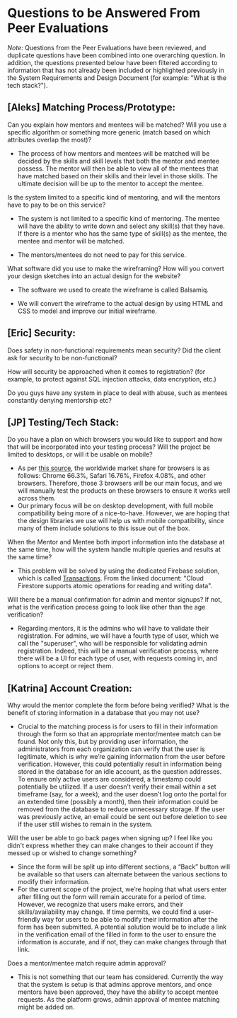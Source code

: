 # Questions to be Answered From Peer Evaluations
*Note:* Questions from the Peer Evaluations have been reviewed, and  duplicate questions have been combined into one overarching question. In addition, the questions presented below have been filtered according to information that has not already been included or highlighted previously in the System Requirements and Design Document (for example: "What is the tech stack?"). 

## [Aleks] Matching Process/Prototype:
Can you explain how mentors and mentees will be matched? Will you use a specific algorithm or something more generic (match based on which attributes overlap the most)?

- The process of how mentors and mentees will be matched will be decided by the skills and skill levels that both the mentor and mentee possess. The mentor will then be able to view all of the mentees that have matched based on their skills and their level in those skills. The ultimate decision will be up to the mentor to accept the mentee.

Is the system limited to a specific kind of mentoring, and will the mentors have to pay to be on this service?

- The system is not limited to a specific kind of mentoring. The mentee will have the ability to write down and select any skill(s) that they have. If there is a mentor who has the same type of skill(s) as the mentee, the mentee and mentor will be matched.

- The mentors/mentees do not need to pay for this service. 

What software did you use to make the wireframing? How will you convert your design sketches into an actual design for the website?

- The software we used to create the wireframe is called Balsamiq.

- We will convert the wireframe to the actual design by using HTML and CSS to model and improve our initial wireframe. 

## [Eric] Security:
Does safety in non-functional requirements mean security? Did the client ask for security to be non-functional?

How will security be approached when it comes to registration? (for example, to protect against SQL injection attacks, data encryption, etc.)

Do you guys have any system in place to deal with abuse, such as mentees constantly denying mentorship etc?

## [JP] Testing/Tech Stack:
Do you have a plan on which browsers you would like to support and how that will be incorporated into your testing process? Will the project be limited to desktops, or will it be usable on mobile?
- As per [this source](https://gs.statcounter.com/), the worldwide market share for browsers is as follows: Chrome 66.3%, Safari 16.76%, Firefox 4.08%, and other browsers. Therefore, those 3 browsers will be our main focus, and we will manually test the products on these browsers to ensure it works well across them. 
- Our primary focus will be on desktop development, with full mobile compatibility being more of a nice-to-have. However, we are hoping that the design libraries we use will help us with mobile compatibility, since many of them include solutions to this issue out of the box. 

When the Mentor and Mentee both import information into the database at the same time, how will the system handle multiple queries and results at the same time?
- This problem will be solved by using the dedicated Firebase solution, which is called [Transactions](https://firebase.google.com/docs/firestore/manage-data/transactions). From the linked document: "Cloud Firestore supports atomic operations for reading and writing data". 

Will there be a manual confirmation for admin and mentor signups? If not, what is the verification process going to look like other than the age verification?
- Regarding mentors, it is the admins who will have to validate their registration. For admins, we will have a fourth type of user, which we call the "superuser", who will be responsible for validating admin registration. Indeed, this will be a manual verification process, where there will be a UI for each type of user, with requests coming in, and options to accept or reject them. 

## [Katrina] Account Creation:
Why would the mentor complete the form before being verified? What is the benefit of storing information in a database that you may not use?
- Crucial to the matching process is for users to fill in their information through the form so that an appropriate mentor/mentee match can be found. Not only this, but by providing user information, the administrators from each organization can verify that the user is legitimate, which is why we’re gaining information from the user before verification. However, this could potentially result in information being stored in the database for an idle account, as the question addresses. To ensure only active users are considered, a timestamp could potentially be utilized. If a user doesn’t verify their email within a set timeframe (say, for a week), and the user doesn’t log onto the portal for an extended time (possibly a month), then their information could be removed from the database to reduce unnecessary storage. If the user was previously active, an email could be sent out before deletion to see if the user still wishes to remain in the system. 

Will the user be able to go back pages when signing up? I feel like you didn't express whether they can make changes to their account if they messed up or wished to change something?
- Since the form will be split up into different sections, a “Back” button will be available so that users can alternate between the various sections to modify their information.
- For the current scope of the project, we’re hoping that what users enter after filling out the form will remain accurate for a period of time. However, we recognize that users make errors, and their skills/availability may change. If time permits, we could find a user-friendly way for users to be able to modify their information after the form has been submitted. A potential solution would be to include a link in the verification email of the filled in form to the user to ensure the information is accurate, and if not, they can make changes through that link.

Does a mentor/mentee match require admin approval?
- This is not something that our team has considered. Currently the way that the system is setup is that admins approve mentors, and once mentors have been approved, they have the ability to accept mentee requests. As the platform grows, admin approval of mentee matching might be added on. 
